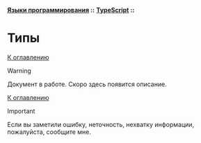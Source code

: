 **[Языки программирования](../../README.md#languages) ::** 
**[TypeScript](../../README.md#languages-typescript) ::**
# Типы

<!--
https://htmlacademy.ru/blog/js/types-vs-interfaces
https://habr.com/ru/articles/844990/
https://habr.com/ru/sandbox/186102/
-->

[К оглавлению](../../README.md#languages-typescript)

> [!WARNING]
> Документ в работе. Скоро здесь появится описание.

[К оглавлению](../../README.md#languages-typescript)

> [!IMPORTANT]
> Если вы заметили ошибку, неточность, нехватку информации, пожалуйста, сообщите мне.

